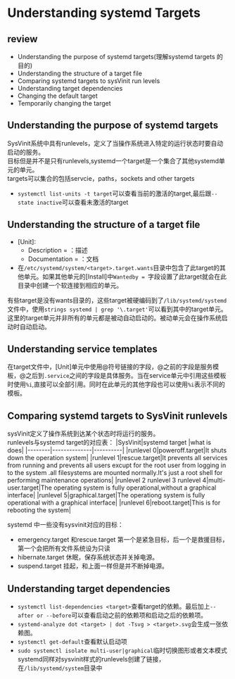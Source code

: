 # Understanding systemd Targets
## review
- Understanding the purpose of systemd targets(理解systemd targets 的目的)
- Understanding the structure of a target file
- Comparing systemd targets to sysVinit run levels
- Understanding target dependencies
- Changing the default target
- Temporarily changing the target
## Understanding the purpose of systemd targets
SysVinit系统中具有runlevels，定义了当操作系统进入特定的运行状态时要自动启动的服务。  
目标但是并不是只有runlevels,systemd一个target是一个集合了其他systemd单元的单元。  
targets可以集合的包括servcie，paths，sockets and other targets  
- `systemctl list-units -t target`可以查看当前的激活的target,最后跟`--state inactive`可以查看未激活的target

## Understanding the structure of a target file
- [Unit]:
    - Description = ：描述
    - Documentation = ：文档
- 在`/etc/systemd/system/<target>.target.wants`目录中包含了此target的其他单元。如果其他单元的[Install]中`Wantedby = `字段设置了此target就会在此目录中创建一个软连接到相应的单元。

有些target是没有wants目录的，这些target被硬编码到了`/lib/systemd/systemd`文件中，使用`strings systemd | grep '\.target'`可以看到其中的target单元。这里的target单元并非所有的单元都是被动自动启动的。被动单元会在操作系统启动时自动启动。

## Understanding service templates
在target文件中，[Unit]单元中使用@符号链接的字段，@之前的字段是服务模板，@之后到`.service`之间的字段是具体服务。当在service单元中引用这些模板时使用`%i`,直接可以全部引用。同时在此单元的其他字段也可以使用`%i`表示不同的模板。


## Comparing systemd targets to SysVinit runlevels
sysVinit定义了操作系统到达某个状态时将运行的服务。  
runlevels与systemd target的对应表：
|SysVinit|systemd target |what is does|
|--------|--------------|----------|
|runlevel 0|poweroff.target|It shuts down the operation system|
|runlevel 1|rescue.target|It prevents all services from running and prevents all users excupt for the root user from logging in to the system .all filesystems are mounted normally.It's just a root shell for performing maintenance operations|
|runlevel 2 runlevel 3 runlevel 4|multi-user.target|The operating system is fully operational,without a graphical interface|
|runlevel 5|graphical.target|The operationg system is fully operational with a graphical interface|
|runlevel 6|reboot.target|This is for rebooting the system|

systemd 中一些没有sysvinit对应的目标：
- emergency.target 和rescue.target 第一个是紧急目标，后一个是救援目标，第一个会把所有文件系统设为只读
- hibernate.target 休眠，保存系统状态并关掉电源。
- suspend.target 挂起，和上面一样但是并不断掉电源。

## Understanding target dependencies
- `systemctl list-dependencies <target>`查看target的依赖。最后加上`--after or --before`可以查看启动之前的依赖项和启动之后的依赖项。
- `systemd-analyze dot <target> | dot -Tsvg > <target>.svg`会生成一张依赖图。
- `systemctl get-default`查看默认启动项
- `sudo systemctl isolate multi-user|graphical`临时切换图形或者文本模式
systemd同样对sysvinit样式的runlevels创建了链接，在`/lib/systemd/system`目录中